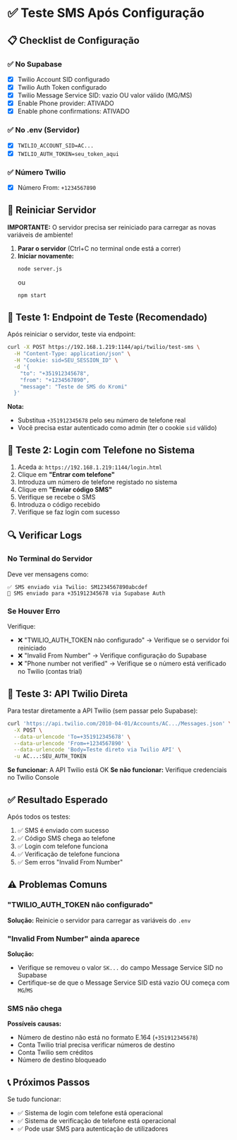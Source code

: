 # ✅ Teste SMS Após Configuração

## 📋 Checklist de Configuração

### ✅ No Supabase
- [x] Twilio Account SID configurado
- [x] Twilio Auth Token configurado
- [x] Twilio Message Service SID: vazio OU valor válido (MG/MS)
- [x] Enable Phone provider: ATIVADO
- [x] Enable phone confirmations: ATIVADO

### ✅ No .env (Servidor)
- [x] `TWILIO_ACCOUNT_SID=AC...`
- [x] `TWILIO_AUTH_TOKEN=seu_token_aqui`

### ✅ Número Twilio
- [x] Número From: `+1234567890`

## 🔄 Reiniciar Servidor

**IMPORTANTE:** O servidor precisa ser reiniciado para carregar as novas variáveis de ambiente!

1. **Parar o servidor** (Ctrl+C no terminal onde está a correr)
2. **Iniciar novamente:**
   ```bash
   node server.js
   ```
   ou
   ```bash
   npm start
   ```

## 🧪 Teste 1: Endpoint de Teste (Recomendado)

Após reiniciar o servidor, teste via endpoint:

```bash
curl -X POST https://192.168.1.219:1144/api/twilio/test-sms \
  -H "Content-Type: application/json" \
  -H "Cookie: sid=SEU_SESSION_ID" \
  -d '{
    "to": "+351912345678",
    "from": "+1234567890",
    "message": "Teste de SMS do Kromi"
  }'
```

**Nota:** 
- Substitua `+351912345678` pelo seu número de telefone real
- Você precisa estar autenticado como admin (ter o cookie `sid` válido)

## 🧪 Teste 2: Login com Telefone no Sistema

1. Aceda a: `https://192.168.1.219:1144/login.html`
2. Clique em **"Entrar com telefone"**
3. Introduza um número de telefone registado no sistema
4. Clique em **"Enviar código SMS"**
5. Verifique se recebe o SMS
6. Introduza o código recebido
7. Verifique se faz login com sucesso

## 🔍 Verificar Logs

### No Terminal do Servidor
Deve ver mensagens como:
```
✅ SMS enviado via Twilio: SM1234567890abcdef
📱 SMS enviado para +351912345678 via Supabase Auth
```

### Se Houver Erro
Verifique:
- ❌ "TWILIO_AUTH_TOKEN não configurado" → Verifique se o servidor foi reiniciado
- ❌ "Invalid From Number" → Verifique configuração do Supabase
- ❌ "Phone number not verified" → Verifique se o número está verificado no Twilio (contas trial)

## 📱 Teste 3: API Twilio Direta

Para testar diretamente a API Twilio (sem passar pelo Supabase):

```bash
curl 'https://api.twilio.com/2010-04-01/Accounts/AC.../Messages.json' \
  -X POST \
  --data-urlencode 'To=+351912345678' \
  --data-urlencode 'From=+1234567890' \
  --data-urlencode 'Body=Teste direto via Twilio API' \
  -u AC...:SEU_AUTH_TOKEN
```

**Se funcionar:** A API Twilio está OK
**Se não funcionar:** Verifique credenciais no Twilio Console

## ✅ Resultado Esperado

Após todos os testes:

1. ✅ SMS é enviado com sucesso
2. ✅ Código SMS chega ao telefone
3. ✅ Login com telefone funciona
4. ✅ Verificação de telefone funciona
5. ✅ Sem erros "Invalid From Number"

## ⚠️ Problemas Comuns

### "TWILIO_AUTH_TOKEN não configurado"
**Solução:** Reinicie o servidor para carregar as variáveis do `.env`

### "Invalid From Number" ainda aparece
**Solução:** 
- Verifique se removeu o valor `SK...` do campo Message Service SID no Supabase
- Certifique-se de que o Message Service SID está vazio OU começa com `MG`/`MS`

### SMS não chega
**Possíveis causas:**
- Número de destino não está no formato E.164 (`+351912345678`)
- Conta Twilio trial precisa verificar números de destino
- Conta Twilio sem créditos
- Número de destino bloqueado

## 📞 Próximos Passos

Se tudo funcionar:
- ✅ Sistema de login com telefone está operacional
- ✅ Sistema de verificação de telefone está operacional
- ✅ Pode usar SMS para autenticação de utilizadores

